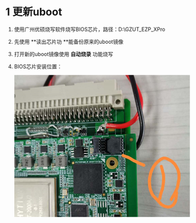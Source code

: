 # 1 更新uboot

1. 使用广州优硕烧写软件烧写BIOS芯片，路径：D:\GZUT_EZP_XPro

2. 先使用 **读出芯片功 **能备份原来的uboot镜像

3. 打开新的uboot镜像使用 **自动烧录** 功能烧写

4. BIOS芯片安装位置：

   ![image-20200923150412438](TyporaImage/飞腾ft2000a.assets/image-20200923150412438.png)

